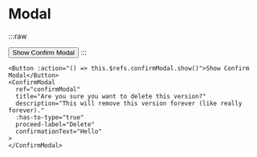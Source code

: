 # Modal
:::raw

<DemoContainer>
  <Button :action="() => this.$refs.confirmModal.show()">Show Confirm Modal</Button>
  <ConfirmModal
    ref="confirmModal"
    title="Are you sure you want to delete this version?"
    description="This will remove this version forever (like really forever)."
    :has-to-type="true"
    proceed-label="Delete"
    confirmationText="Hello"
  >
  </ConfirmModal>
</DemoContainer>
:::

```vue
<Button :action="() => this.$refs.confirmModal.show()">Show Confirm Modal</Button>
<ConfirmModal
  ref="confirmModal"
  title="Are you sure you want to delete this version?"
  description="This will remove this version forever (like really forever)."
  :has-to-type="true"
  proceed-label="Delete"
  confirmationText="Hello"
>
</ConfirmModal>
```
